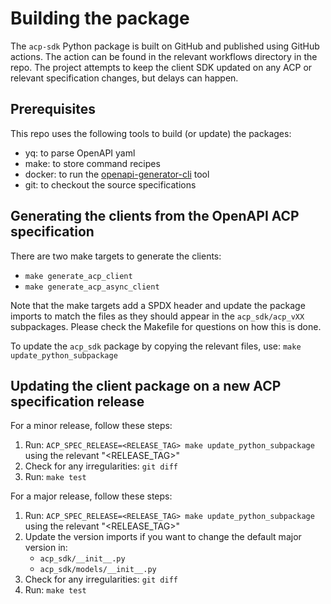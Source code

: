 # Building the package

The `acp-sdk` Python package is built on GitHub and published using GitHub 
actions. The action can be found in the relevant workflows directory in the 
repo. The project attempts to keep the client SDK updated on any ACP or 
relevant specification changes, but delays can happen.

## Prerequisites

This repo uses the following tools to build (or update) the packages:
  * yq: to parse OpenAPI yaml
  * make: to store command recipes
  * docker: to run the 
  [openapi-generator-cli](https://github.com/OpenAPITools/openapi-generator-cli) tool
  * git: to checkout the source specifications

## Generating the clients from the OpenAPI ACP specification

There are two make targets to generate the clients:
  * `make generate_acp_client`
  * `make generate_acp_async_client`

Note that the make targets add a SPDX header and update the package 
imports to match the files as they should appear in the `acp_sdk/acp_vXX`
subpackages. Please check the Makefile for questions on how this is done.

To update the `acp_sdk` package by copying the relevant files, use: 
`make update_python_subpackage`

## Updating the client package on a new ACP specification release

For a minor release, follow these steps:

  1. Run: `ACP_SPEC_RELEASE=<RELEASE_TAG> make update_python_subpackage` 
  using the relevant "<RELEASE_TAG>"
  2. Check for any irregularities: `git diff`
  3. Run: `make test`

For a major release, follow these steps:

  1. Run: `ACP_SPEC_RELEASE=<RELEASE_TAG> make update_python_subpackage` 
  using the relevant "<RELEASE_TAG>"
  2. Update the version imports if you want to change the default major
  version in:
      * `acp_sdk/__init__.py`
      * `acp_sdk/models/__init__.py`
  3. Check for any irregularities: `git diff`
  4. Run: `make test`
